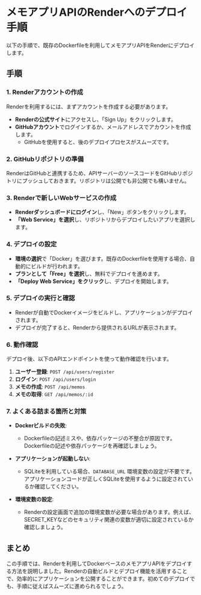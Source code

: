 # メモアプリAPIのRenderへのデプロイ手順

以下の手順で、既存のDockerfileを利用してメモアプリAPIをRenderにデプロイします。

## 手順

### 1. Renderアカウントの作成

Renderを利用するには、まずアカウントを作成する必要があります。

- **Renderの公式サイト**にアクセスし、「Sign Up」をクリックします。
- **GitHubアカウント**でログインするか、メールアドレスでアカウントを作成します。
  - GitHubを使用すると、後のデプロイプロセスがスムーズです。

### 2. GitHubリポジトリの準備

RenderはGitHubと連携するため、APIサーバーのソースコードをGitHubリポジトリにプッシュしておきます。リポジトリは公開でも非公開でも構いません。

### 3. Renderで新しいWebサービスの作成

- **Renderダッシュボードにログイン**し、「New」ボタンをクリックします。
- **「Web Service」を選択**し、リポジトリからデプロイしたいアプリを選択します。

### 4. デプロイの設定

- **環境の選択**で「Docker」を選びます。既存のDockerfileを使用する場合、自動的にビルドが行われます。
- **プランとして「Free」を選択**し、無料でデプロイを進めます。
- **「Deploy Web Service」をクリック**し、デプロイを開始します。

### 5. デプロイの実行と確認

- Renderが自動でDockerイメージをビルドし、アプリケーションがデプロイされます。
- デプロイが完了すると、Renderから提供されるURLが表示されます。

### 6. 動作確認

デプロイ後、以下のAPIエンドポイントを使って動作確認を行います。

1. **ユーザー登録**: `POST /api/users/register`
2. **ログイン**: `POST /api/users/login`
3. **メモの作成**: `POST /api/memos`
4. **メモの取得**: `GET /api/memos/:id`

### 7. よくある詰まる箇所と対策

- **Dockerビルドの失敗**:
  - Dockerfileの記述ミスや、依存パッケージの不整合が原因です。Dockerfileの記述や依存パッケージを再確認しましょう。
  
- **アプリケーションが起動しない**:
  - SQLiteを利用している場合、`DATABASE_URL` 環境変数の設定が不要です。アプリケーションコードが正しくSQLiteを使用するように設定されているか確認してください。

- **環境変数の設定**:
  - Renderの設定画面で追加の環境変数が必要な場合があります。例えば、SECRET_KEYなどのセキュリティ関連の変数が適切に設定されているか確認しましょう。

## まとめ

この手順では、Renderを利用してDockerベースのメモアプリAPIをデプロイする方法を説明しました。Renderの自動ビルドとデプロイ機能を活用することで、効率的にアプリケーションを公開することができます。初めてのデプロイでも、手順に従えばスムーズに進められるでしょう。
